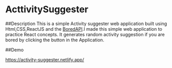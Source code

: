 # ActtivitySuggester

##Description
This is a simple Activity suggester web application built using Html,CSS,ReactJS and the [BoredAPI](https://www.boredapi.com/).I made this simple web application to practice React concepts. It generates random activity suggestion if you are bored by clicking the button in the Application.

##Demo

https://activity-suggester.netlify.app/
